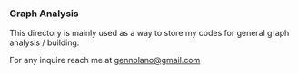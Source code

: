 ### Graph Analysis

This directory is mainly used as a way to store my codes for general graph analysis / building.

For any inquire reach me at gennolano@gmail.com
